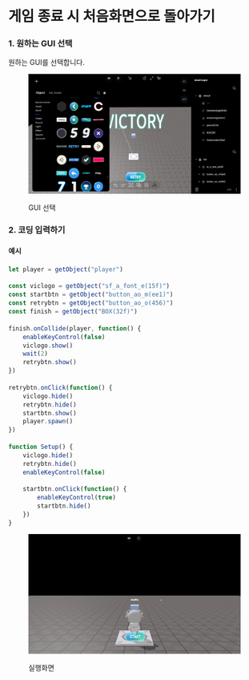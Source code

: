 # 게임 종료 시 처음화면으로 돌아가기

### 1. 원하는 GUI 선택

원하는 GUI를 선택합니다.&#x20;

<figure><img src="../.gitbook/assets/게임 종료시 처음화면.png" alt=""><figcaption><p>GUI 선택</p></figcaption></figure>



### 2. 코딩 입력하기

#### 예시

```javascript
let player = getObject("player")

const viclogo = getObject("sf_a_font_e(15f)")
const startbtn = getObject("button_ao_m(ee1)")
const retrybtn = getObject("button_ao_o(456)")
const finish = getObject("BOX(32f)")

finish.onCollide(player, function() {
    enableKeyControl(false)
    viclogo.show()
    wait(2)
    retrybtn.show()
})

retrybtn.onClick(function() {
    viclogo.hide()
    retrybtn.hide()
    startbtn.show()
    player.spawn()
})

function Setup() {
    viclogo.hide()
    retrybtn.hide()
    enableKeyControl(false)
    
    startbtn.onClick(function() {
        enableKeyControl(true)
        startbtn.hide()
    })
}
```

<figure><img src="../.gitbook/assets/게임 종료 시 처음화면.gif" alt=""><figcaption><p>실행화면</p></figcaption></figure>

